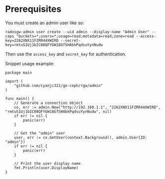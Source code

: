 # Prerequisites

You must create an admin user like so:

```
radosgw-admin user create --uid admin --display-name "Admin User" --caps "buckets=*;users=*;usage=read;metadata=read;zone=read --access-key=2262XNX11FZRR44XWIRD --secret-key=rmtuS1Uj1bIC08QFYGW18GfSHAbkPqdsuYynNudw
```

Then use the `access_key` and `secret_key` for authentication.

Snippet usage example:

```golang
package main

import (
    "github.com/cyanjc321/go-ceph/rgw/admin"
)

func main() {
    // Generate a connection object
    co, err := admin.New("http://192.168.1.1", "2262XNX11FZRR44XWIRD", "rmtuS1Uj1bIC08QFYGW18GfSHAbkPqdsuYynNudw", nil)
    if err != nil {
        panic(err)
    }

    // Get the "admin" user
    user, err := co.GetUser(context.Background(), admin.User{ID: "admin"})
    if err != nil {
        panic(err)
    }

    // Print the user display name
    fmt.Println(user.DisplayName)
}
```
